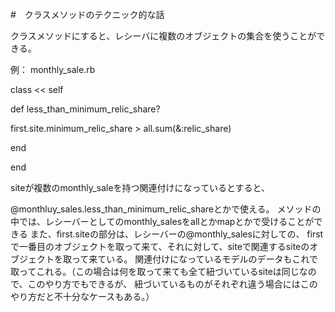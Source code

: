 #　クラスメソッドのテクニック的な話

クラスメソッドにすると、レシーバに複数のオブジェクトの集合を使うことができる。

例：
monthly_sale.rb

class << self

  def less_than_minimum_relic_share?
   
   first.site.minimum_relic_share > all.sum(&:relic_share)
  
  end
  
end 
 
 siteが複数のmonthly_saleを持つ関連付けになっているとすると、
 
 @monthluy_sales.less_than_minimum_relic_shareとかで使える。
 メソッドの中では、レシーバーとしてのmonthly_salesをallとかmapとかで受けることができる
 また、first.siteの部分は、レシーバーの@monthly_salesに対しての、
 firstで一番目のオブジェクトを取って来て、それに対して、siteで関連するsiteのオブジェクトを取って来ている。
 関連付けになっているモデルのデータもこれで取ってこれる。（この場合は何を取って来ても全て紐づいているsiteは同じなので、このやり方でもできるが、
 紐づいているものがそれぞれ違う場合にはこのやり方だと不十分なケースもある。）
